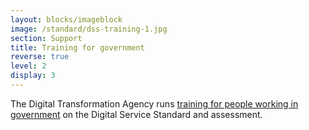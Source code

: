 ```yaml
---
layout: blocks/imageblock
image: /standard/dss-training-1.jpg
section: Support
title: Training for government
reverse: true
level: 2
display: 3
---
```


The Digital Transformation Agency runs [training for people working in government](https://www.dta.gov.au/standard/training/) on the Digital Service Standard and assessment.
